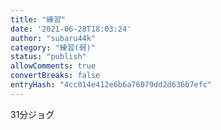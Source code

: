 ```yaml
---
title: "練習"
date: '2021-06-28T18:03:24'
author: "subaru44k"
category: "練習(弱)"
status: "publish"
allowComments: true
convertBreaks: false
entryHash: "4cc014e412e6b6a76079dd2d636b7efc"
---
```

31分ジョグ
